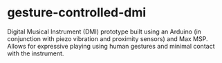 # gesture-controlled-dmi
Digital Musical Instrument (DMI) prototype built using an Arduino (in conjunction with piezo vibration and proximity sensors) and Max MSP. Allows for expressive playing using human gestures and minimal contact with the instrument.
